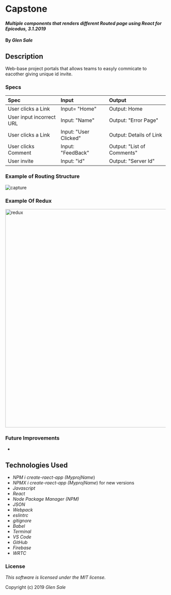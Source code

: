 # Capstone

#### _Multiple components that renders different Routed page using React for Epicodus, 3.1.2019_


#### By _Glen Sale_

## Description
Web-base project portals that allows teams to easyly commicate to eacother giving unique id invite.


### Specs
| Spec | Input | Output |
| :-------------    | :------------- | :-------------|
| User clicks a Link  | Input= "Home" | Output: Home |
| User input incorrect URL| Input: "Name" | Output: "Error Page"  |
| User clicks a Link | Input: "User Clicked" | Output: Details of Link |
| User clicks Comment | Input: "FeedBack" | Output: "List of Comments"|
| User invite | Input: "id" | Output: "Server Id"|

### Example of Routing Structure


![capture](https://user-images.githubusercontent.com/43967399/53666365-c9943a00-3c22-11e9-9a97-980f730b3300.PNG)


### Example Of Redux

<img width="686" alt="redux" src="https://user-images.githubusercontent.com/43967399/53748512-507f2780-3e5a-11e9-9fcf-f31d2cc59882.png">


### Future Improvements
* 

## Technologies Used
* _NPM i create-raect-app (MyprojName_)
* _NPMX i create-raect-app (MyprojName_) for new versions
* _Javascript_
* _React_
* _Node Package Manager (NPM)_
* _JSON_
* _Webpack_
* _eslintrc_
* _gitignore_
* _Babel_
* _Terminal_
* _VS Code_
* _GitHub_
* _Firebase_
* _WRTC_

### License

*This software is licensed under the MIT license.*

Copyright (c) 2019  _Glen Sale_